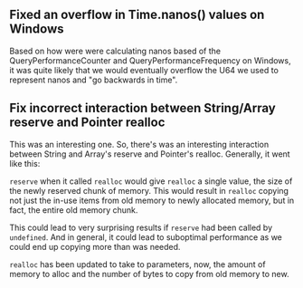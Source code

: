 ## Fixed an overflow in Time.nanos() values on Windows

Based on how were were calculating nanos based of the QueryPerformanceCounter and QueryPerformanceFrequency on Windows, it was quite likely that we would eventually overflow the U64 we used to represent nanos and "go backwards in time".

## Fix incorrect interaction between String/Array reserve and Pointer realloc

This was an interesting one. So, there's was an interesting interaction between String and Array's reserve and Pointer's realloc. Generally, it went like this:

`reserve` when it called `realloc` would give `realloc` a single value, the size of the newly reserved chunk of memory. This would result in `realloc` copying not just the in-use items from old memory to newly allocated memory, but in fact, the entire old memory chunk.

This could lead to very surprising results if `reserve` had been called by `undefined`. And in general, it could lead to suboptimal performance as we could end up copying more than was needed.

`realloc` has been updated to take to parameters, now, the amount of memory to alloc and the number of bytes to copy from old memory to new.

